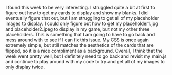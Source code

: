 I found this week to be very interesting.  I struggled quite a bit at first to figure out how to get my cards to display and show my blanks.  I did eventually figure that out, but I am struggling to get all of my placeholder images to display.  I could only figure out how to get my placeholder1.jpg and placeholder2.jpeg to display in my game, but not my other three placeholders.  This is something that I am going to have to go back and mess around with to see if I can fix this issue.  My CSS is once again extremely simple, but still matches the aesthetics of the cards that are flipped, so it is a nice compliment as a background.  Overall, I think that the week went pretty well, but I definitely need to go back and revisit my main.js and continue to play around with my code to try and get all of my images to only display twice.
